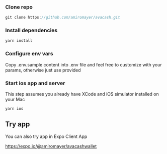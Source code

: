 ### Clone repo

```js
git clone https://github.com/amiromayer/avacash.git
```

### Install dependencies

```js
yarn install
```

### Configure env vars

Copy .env.sample content into .env file and feel free to customize with your params, otherwise just use provided

### Start ios app and server

This step assumes you already have XCode and iOS simulator installed on your Mac

```js
yarn ios
```

## Try app

You can also try app in Expo Client App

https://expo.io/@amiromayer/avacashwallet
